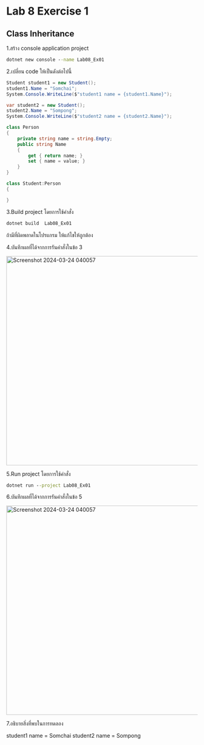 # Lab 8 Exercise 1

## Class Inheritance

1.สร้าง console application project

```cmd
dotnet new console --name Lab08_Ex01
```

2.เปลี่ยน code ให้เป็นดังต่อไปนี้

```cs
Student student1 = new Student();
student1.Name = "Somchai";
System.Console.WriteLine($"student1 name = {student1.Name}");

var student2 = new Student();
student2.Name = "Sompong";
System.Console.WriteLine($"student2 name = {student2.Name}");

class Person
{
    private string name = string.Empty;
    public string Name
    {
        get { return name; }
        set { name = value; }
    }
}

class Student:Person
{

}
```

3.Build project โดยการใช้คำสั่ง

```cmd
dotnet build  Lab08_Ex01
```

ถ้ามีที่ผิดพลาดในโปรแกรม ให้แก้ไขให้ถูกต้อง

4.บันทึกผลที่ได้จากการรันคำสั่งในข้อ 3

<img width="551" alt="Screenshot 2024-03-24 040057" src="https://github.com/chatladawongkanyon/03376836-OOP-2566-Lab-08/assets/144195963/0824409f-dd08-4e3d-a81e-1fcc5ca159c9">

5.Run project โดยการใช้คำสั่ง

```cmd
dotnet run --project Lab08_Ex01
```

6.บันทึกผลที่ได้จากการรันคำสั่งในข้อ 5

<img width="551" alt="Screenshot 2024-03-24 040057" src="https://github.com/chatladawongkanyon/03376836-OOP-2566-Lab-08/assets/144195963/7c8cebc6-9828-46db-b634-cb79f1e61130">

7.อธิบายสิ่งที่พบในการทดลอง


student1 name = Somchai
student2 name = Sompong
